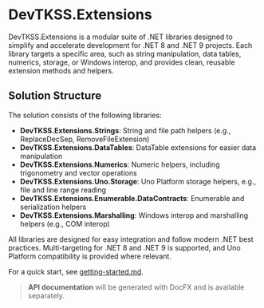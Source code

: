 # DevTKSS.Extensions

DevTKSS.Extensions is a modular suite of .NET libraries designed to simplify and accelerate development for .NET 8 and .NET 9 projects. Each library targets a specific area, such as string manipulation, data tables, numerics, storage, or Windows interop, and provides clean, reusable extension methods and helpers.

## Solution Structure

The solution consists of the following libraries:

- **DevTKSS.Extensions.Strings**: String and file path helpers (e.g., ReplaceDecSep, RemoveFileExtension)
- **DevTKSS.Extensions.DataTables**: DataTable extensions for easier data manipulation
- **DevTKSS.Extensions.Numerics**: Numeric helpers, including trigonometry and vector operations
- **DevTKSS.Extensions.Uno.Storage**: Uno Platform storage helpers, e.g., file and line range reading
- **DevTKSS.Extensions.Enumerable.DataContracts**: Enumerable and serialization helpers
- **DevTKSS.Extensions.Marshalling**: Windows interop and marshalling helpers (e.g., COM interop)

All libraries are designed for easy integration and follow modern .NET best practices. Multi-targeting for .NET 8 and .NET 9 is supported, and Uno Platform compatibility is provided where relevant.

For a quick start, see [getting-started.md](getting-started.md).

> **API documentation** will be generated with DocFX and is available separately.
